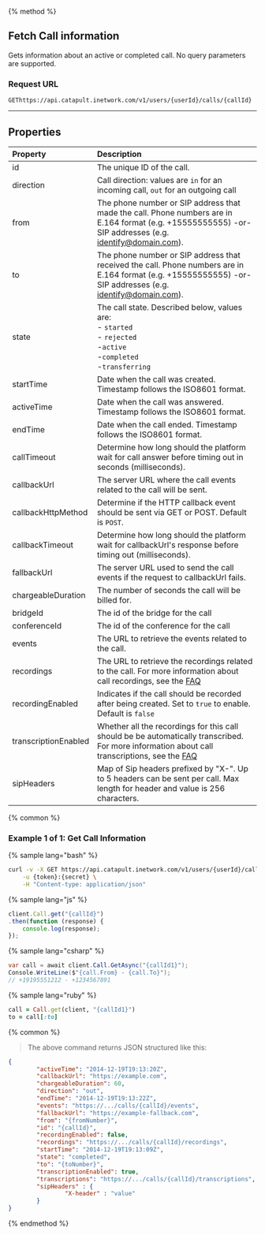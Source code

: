 {% method %}

## Fetch Call information
Gets information about an active or completed call. No query parameters are supported.

### Request URL

<code class="get">GET</code>`https://api.catapult.inetwork.com/v1/users/{userId}/calls/{callId}`

---

## Properties
| Property             | Description                                                                                                                                                                                    |
|:---------------------|:-----------------------------------------------------------------------------------------------------------------------------------------------------------------------------------------------|
| id                   | The unique ID of the call.                                                                                                                                                                     |
| direction            | Call direction: values are `in` for an incoming call, `out` for an outgoing call                                                                                                               |
| from                 | The phone number or SIP address that made the call. Phone numbers are in E.164 format (e.g. +15555555555) -or- SIP addresses (e.g. identify@domain.com).                                       |
| to                   | The phone number or SIP address that received the call. Phone numbers are in E.164 format (e.g. +15555555555) -or- SIP addresses (e.g. identify@domain.com).                                   |
| state                | The call state. Described below, values are:<br> - `started` <br> - `rejected`<br> -`active`<br> -`completed`<br> -`transferring`                                                              |
| startTime            | Date when the call was created. Timestamp follows the ISO8601 format.                                                                                                                          |
| activeTime           | Date when the call was answered. Timestamp follows the ISO8601 format.                                                                                                                         |
| endTime              | Date when the call ended. Timestamp follows the ISO8601 format.                                                                                                                                |
| callTimeout          | Determine how long should the platform wait for call answer before timing out in seconds (milliseconds).                                                                                       |
| callbackUrl          | The server URL where the call events related to the call will be sent.                                                                                                                         |
| callbackHttpMethod   | Determine if the HTTP callback event should be sent via GET or POST. Default is `POST`. |
| callbackTimeout      | Determine how long should the platform wait for callbackUrl's response before timing out (milliseconds).                                                                                       |
| fallbackUrl          | The server URL used to send the call events if the request to callbackUrl fails.                                                                                                               |
| chargeableDuration   | The number of seconds the call will be billed for.                                                                                                                                             |
| bridgeId             | The id of the bridge for the call                                                                                                                                                              |
| conferenceId         | The id of the conference for the call                                                                                                                                                          |
| events               | The URL to retrieve the events related to the call.                                                                                                                                            |
| recordings           | The URL to retrieve the recordings related to the call. For more information about call recordings, see the <a href="https://dev.bandwidth.com/faq/#voice">FAQ</a>                              |
| recordingEnabled     | Indicates if the call should be recorded after being created. Set to `true` to enable. Default is `false`                                                                                      |
| transcriptionEnabled | Whether all the recordings for this call should be be automatically transcribed. For more information about call transcriptions, see the <a href="https://dev.bandwidth.com/faq/#voice">FAQ</a> |
| sipHeaders           | Map of Sip headers prefixed by "X-". Up to 5 headers can be sent per call. Max length for header and value is 256 characters.                                                                  |


{% common %}

### Example 1 of 1: Get Call Information

{% sample lang="bash" %}

```bash
curl -v -X GET https://api.catapult.inetwork.com/v1/users/{userId}/calls/{callId} \
	-u {token}:{secret} \
	-H "Content-type: application/json"
```

{% sample lang="js" %}

```js
client.Call.get("{callId}")
.then(function (response) {
	console.log(response);
});
```

{% sample lang="csharp" %}

```csharp
var call = await client.Call.GetAsync("{callId1}");
Console.WriteLine($"{call.From} - {call.To}");
// +19195551212 - +1234567891

```

{% sample lang="ruby" %}

```ruby
call = Call.get(client, "{callId1}")
to = call[:to]
```
{% common %}

> The above command returns JSON structured like this:

```json
{
		"activeTime": "2014-12-19T19:13:20Z",
		"callbackUrl": "https://example.com",
		"chargeableDuration": 60,
		"direction": "out",
		"endTime": "2014-12-19T19:13:22Z",
		"events": "https://.../calls/{callId}/events",
		"fallbackUrl": "https://example-fallback.com",
		"from": "{fromNumber}",
		"id": "{callId}",
		"recordingEnabled": false,
		"recordings": "https://.../calls/{callId}/recordings",
		"startTime": "2014-12-19T19:13:09Z",
		"state": "completed",
		"to": "{toNumber}",
		"transcriptionEnabled": true,
		"transcriptions": "https://.../calls/{callId}/transcriptions",
		"sipHeaders" : {
				"X-header" : "value"
		}
}
```
{% endmethod %}
